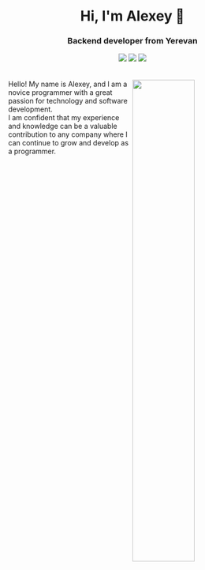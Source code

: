<div align="center">
  <h1>Hi, I'm Alexey 👋</h1>
  <h3>Backend developer from Yerevan</h3>
  <a href="https://www.facebook.com/profile.php?id=100088166472982"><img src="https://img.shields.io/badge/Facebook-%231877F2.svg?style=for-the-badge&logo=Facebook&logoColor=white" /></a>
<a href="https://www.linkedin.com/in/alexey-gladkov-6208b9258/"><img src="https://img.shields.io/badge/linkedin-%230077B5.svg?style=for-the-badge&logo=linkedin&logoColor=white" /></a>
<a href="https://t.me/adamsonbor"><img src="https://img.shields.io/badge/Telegram-2CA5E0?style=for-the-badge&logo=telegram&logoColor=white" /></a>
 <br/><br/><br/>
</div>

<!--
<img src="https://i0.wp.com/www.printmag.com/wp-content/uploads/2021/02/4cbe8d_f1ed2800a49649848102c68fc5a66e53mv2.gif?fit=476%2C280&ssl=1"  width="100%"/>
-->
<img align="right" width="50%"  src="https://data.textstudio.com/output/sample/animated/8/2/0/6/ecole-42-6028.gif"/>
<!--
<a href="https://github.com/JaeSeoKim/badge42"><img align="right" width="50%"  src="https://badge42.vercel.app/api/v2/clg5dn5qz002108m98y4mrk2r/stats?cursusId=21&coalitionId=undefined" alt="agladkov's 42 stats" /></a>
-->
Hello! My name is Alexey, and I am a novice programmer with a great passion for technology and
software development.<br /> I am confident that my experience and knowledge can be a valuable
contribution to any company where I can continue to grow and develop as a programmer.<br />

<!-- ![gif](https://media2.giphy.com/media/f3iwJFOVOwuy7K6FFw/giphy.gif?cid=ecf05e47qcvpc0fi5uhta7wdtnbcw0vd5dyzr4vvncreecmt&rid=giphy.gif&ct=g)<br /> -->

<!--
<h2 > 🚀 &nbsp;Some Tools I Have Used and Learned</h2>
<p align="left">
<img src="https://cdn.jsdelivr.net/gh/devicons/devicon/icons/python/python-original-wordmark.svg" alt="python" height="60" width="60"/>
<img src="https://cdn.jsdelivr.net/gh/devicons/devicon/icons/c/c-original.svg" alt="C" height="60" width="60"/>
<img src="https://cdn.jsdelivr.net/gh/devicons/devicon/icons/html5/html5-original-wordmark.svg" alt="HTML5" height="60" width="60"/>
<img src="https://cdn.jsdelivr.net/gh/devicons/devicon/icons/css3/css3-original-wordmark.svg" alt="CSS3" height="60" width="60"/>
<img src="https://cdn.jsdelivr.net/gh/devicons/devicon/icons/bash/bash-original.svg" alt="bash" height="60" width="60"/>
<img src="https://cdn.jsdelivr.net/gh/devicons/devicon/icons/git/git-plain.svg"  alt="git" height="60" width="60"/>
<img src="https://cdn.jsdelivr.net/gh/devicons/devicon/icons/pandas/pandas-original-wordmark.svg" alt="pandas" height="60" width="60"/>
<img src="https://cdn.jsdelivr.net/gh/devicons/devicon/icons/numpy/numpy-original-wordmark.svg" alt="numpy" height="60" width="60"/>
<img src="https://cdn.jsdelivr.net/gh/devicons/devicon/icons/sqlite/sqlite-original-wordmark.svg" alt="SQLite" height="60" width="60"/>
<img src="https://cdn.jsdelivr.net/gh/devicons/devicon/icons/linux/linux-original.svg" alt="Linux" height="60" width="60"/>
<img src="https://cdn.jsdelivr.net/gh/devicons/devicon/icons/selenium/selenium-original.svg" alt="selenium" height="60" width="60"/>
</p> 

![Neovim](https://img.shields.io/badge/NeoVim-%2357A143.svg?&style=for-the-badge&logo=neovim&logoColor=white)
![Sublime Text](https://img.shields.io/badge/sublime_text-%23575757.svg?style=for-the-badge&logo=sublime-text&logoColor=important)
![Vim](https://img.shields.io/badge/VIM-%2311AB00.svg?style=for-the-badge&logo=vim&logoColor=white)
![Visual Studio Code](https://img.shields.io/badge/Visual%20Studio%20Code-0078d7.svg?style=for-the-badge&logo=visual-studio-code&logoColor=white)
-->

<!-- <h2 > 🚀 &nbsp;My social media</h2> -->

<!--
<br />
<hr>

 ![Snake animation](https://github.com/thepiyushmalhotra/thepiyushmalhotra/blob/output/github-contribution-grid-snake.svg) 

<br />
<hr>

<h2 > 🚀 &nbsp;Sertificates</h2>
-->
<!--
<table>
<tr>
<td align="center"><a href="https://www.kaggle.com/learn/certification/alexeybor/intermediate-machine-learning"><img src="./certiificates/AlexeyBor - Intermediate Machine Learning.png" width="90%"/></a></td>
<td align="center"><a href="https://www.kaggle.com/learn/certification/alexeybor/intro-to-machine-learning"><img src="./certiificates/AlexeyBor - Intro to Machine Learning.png" width="90%"/></a></td>
</tr>
<tr>
<td align="center"><a href="https://www.kaggle.com/learn/certification/alexeybor/feature-engineering"><img src="./certiificates/AlexeyBor - Feature Engineering.png" width="90%"/></a></td>
<td align="center"><a href="https://www.kaggle.com/learn/certification/alexeybor/feature-engineering"><img src="./certiificates/AlexeyBor - Data Visualization.png" width="90%"/></a></td>
</tr>
<tr>
<td align="center"><a href="https://stepik.org/cert/882497"><img src="./certiificates/statistic.png" width="90%"/></a></td>
<td align="center"><a href="https://stepik.org/cert/866805"><img src="./certiificates/Python.png"  width="90%"/></a></td>
</tr>
<tr>
<td align="center"><a href="https://stepik.org/cert/1599206"><img src="./certiificates/OOP.png"  width="90%"/></a></td>
<td align="center"><a href="https://stepik.org/cert/1518712"><img src="./certiificates/sql.png"  width="90%"/></a></td>
</tr>
<td align="center"><a href="https://stepik.org/cert/897137"><img src="./certiificates/ML.png"  width="90%"/></a></td>
<td align="center"><a href="https://stepik.org/cert/1878649"><img src="./certiificates/QA.png" width="90%"/></a></td>
</tr>
</table>

You can see my <a href="https://stepik.org/users/292380718">Stepik</a> account!
-->
<br />

<!-- <div style="display:flex"> -->
<!-- <img style="height:auto; width:55%" src="https://github-readme-stats.vercel.app/api?username=adamsonbor&show_icons=true&theme=radical&hide_border=true"/> -->
<!-- <img style="height:auto; width:40%" src="https://github-readme-stats.vercel.app/api/top-langs/?username=adamsonbor&theme=radical&hide_border=true&layout=compact)](https://github.com/anuraghazra/github-readme-stats"/> -->
<!-- </div> -->
